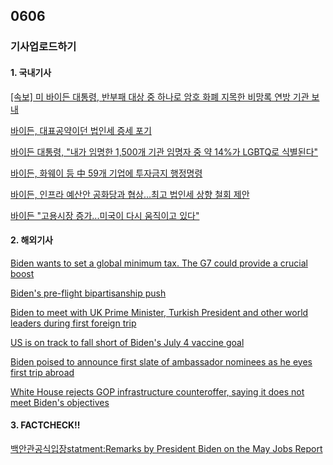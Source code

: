 ## 0606
### 기사업로드하기
#### 1. 국내기사

[[속보] 미 바이든 대통령, 반부패 대상 중 하나로 암호 화폐 지목한 비망록 연방 기관 보내](https://news.g-enews.com/view.php?ud=2021060502081760229ecba8d8b8_1&ssk=favorset&md=20210605024053_R)

[바이든, 대표공약이던 법인세 증세 포기](https://www.chosun.com/international/us/2021/06/05/6VR55WBY3FDAJM47TDJQHE3EHA/)

[바이든 대통령, "내가 임명한 1,500개 기관 임명자 중 약 14%가 LGBTQ로 식별된다"](http://www.newspower.co.kr/49617)

[바이든, 화웨이 등 中 59개 기업에 투자금지 행정명령](https://biz.chosun.com/international/international_general/2021/06/04/KXMDEZSHJVDFBKNGUXEBLJBOIA/)

[바이든, 인프라 예산안 공화당과 협상…최고 법인세 상향 철회 제안](http://news.khan.co.kr/kh_news/khan_art_view.html?art_id=202106041552001)

[바이든 "고용시장 증가...미국이 다시 움직이고 있다"](http://www.fntoday.co.kr/news/articleView.html?idxno=258288)

>

#### 2. 해외기사

[Biden wants to set a global minimum tax. The G7 could provide a crucial boost](https://edition.cnn.com/2021/06/04/business/global-minimum-tax-g7/index.html)

[Biden's pre-flight bipartisanship push](https://edition.cnn.com/2021/06/04/politics/biden-bipartisanship-infrastructure-manchin-g7-harris/index.html)

[Biden to meet with UK Prime Minister, Turkish President and other world leaders during first foreign trip](https://edition.cnn.com/2021/06/03/politics/biden-world-leaders-trip/index.html)

[US is on track to fall short of Biden's July 4 vaccine goal](https://edition.cnn.com/2021/06/05/politics/vaccine-biden-goal-analysis/index.html)

[Biden poised to announce first slate of ambassador nominees as he eyes first trip abroad](https://edition.cnn.com/2021/06/05/politics/ambassadors-biden-administration/index.html)

[White House rejects GOP infrastructure counteroffer, saying it does not meet Biden's objectives](https://edition.cnn.com/2021/06/04/politics/biden-capito-defazio-infrastructure/index.html)

>

#### 3. FACTCHECK!!

[백안관공식입장statment:Remarks by President Biden on the May Jobs Report](https://www.whitehouse.gov/briefing-room/speeches-remarks/2021/06/04/remarks-by-president-biden-on-the-may-jobs-report/)
[]()
